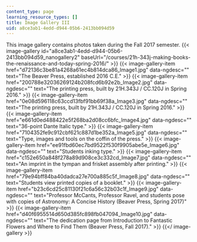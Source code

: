 ```yaml
---
content_type: page
learning_resource_types: []
title: Image Gallery III
uid: a8ce3ab1-4edd-d944-05b6-2413bb094d59
---
```


This image gallery contains photos taken during the Fall 2017 semester.
{{< image-gallery id="a8ce3ab1-4edd-d944-05b6-2413bb094d59_nanogallery2" baseUrl="/courses/21h-343j-making-books-the-renaissance-and-today-spring-2016/" >}}
{{< image-gallery-item href="d72136c3be81a4268a61ec4b814dca86_Image1.jpg" data-ngdesc="" text="The Beaver Press, established 2016 C.E." >}}
{{< image-gallery-item href="200788e32036269124b208fcd6b92e2b_Image2.jpg" data-ngdesc="" text="The printing press, built by 21H.343J / CC.120J in Spring 2016." >}}
{{< image-gallery-item href="0e08d596118c63ccd13fbf91bb69f38a_Image3.jpg" data-ngdesc="" text="The printing press, built by 21H.343J / CC.120J in Spring 2016." >}}
{{< image-gallery-item href="e661d0ed488422e5f268ba2d08cc6bfc_Image4.jpg" data-ngdesc="" text="36-point Dante Italic type." >}}
{{< image-gallery-item href="7104352fe9c912cbf621c887d1be352a_Image5.jpg" data-ngdesc="" text="Type, images and tools on the coffin of the press." >}}
{{< image-gallery-item href="ee91fbd60ec7bd9522f530f9905abe5e_Image6.jpg" data-ngdesc="" text="Students inking type." >}}
{{< image-gallery-item href="c152e650a848f278a89d908ce3c332cd_Image7.jpg" data-ngdesc="" text="An imprint in the tympan and frisket assembly after printing." >}}
{{< image-gallery-item href="79e94bff84ba40dadca27e700a885c5f_Image8.jpg" data-ngdesc="" text="Students view printed copies of a booklet." >}}
{{< image-gallery-item href="b23c6cd25c81130f21c6a56c32b03c1f_Image9.jpg" data-ngdesc="" text="Professor McCants, Professor Ravel, and students pose with copies of Astronomy: A Concise History (Beaver Press, Spring 2017)" >}}
{{< image-gallery-item href="d40f6955514d650d385fc898fb047094_Image10.jpg" data-ngdesc="" text="The dedication page from Introduction to Fantastic Flowers and Where to Find Them (Beaver Press, Fall 2017)." >}}
{{</ image-gallery >}}